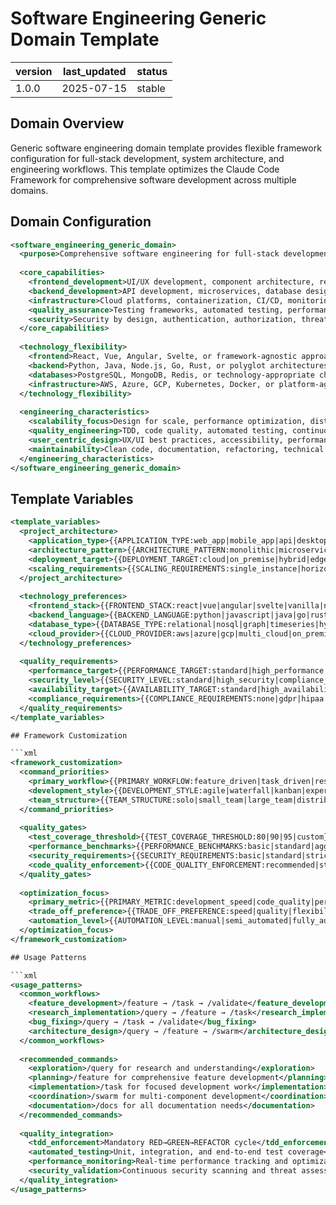 # Software Engineering Generic Domain Template

| version | last_updated | status |
|---------|--------------|--------|
| 1.0.0   | 2025-07-15   | stable |

## Domain Overview

Generic software engineering domain template provides flexible framework configuration for full-stack development, system architecture, and engineering workflows. This template optimizes the Claude Code Framework for comprehensive software development across multiple domains.

## Domain Configuration

```xml
<software_engineering_generic_domain>
  <purpose>Comprehensive software engineering for full-stack development and system architecture</purpose>
  
  <core_capabilities>
    <frontend_development>UI/UX development, component architecture, responsive design</frontend_development>
    <backend_development>API development, microservices, database design, system integration</backend_development>
    <infrastructure>Cloud platforms, containerization, CI/CD, monitoring, scaling</infrastructure>
    <quality_assurance>Testing frameworks, automated testing, performance optimization</quality_assurance>
    <security>Security by design, authentication, authorization, threat modeling</security>
  </core_capabilities>
  
  <technology_flexibility>
    <frontend>React, Vue, Angular, Svelte, or framework-agnostic approaches</frontend>
    <backend>Python, Java, Node.js, Go, Rust, or polyglot architectures</backend>
    <databases>PostgreSQL, MongoDB, Redis, or technology-appropriate choices</databases>
    <infrastructure>AWS, Azure, GCP, Kubernetes, Docker, or platform-agnostic</infrastructure>
  </technology_flexibility>
  
  <engineering_characteristics>
    <scalability_focus>Design for scale, performance optimization, distributed systems</scalability_focus>
    <quality_engineering>TDD, code quality, automated testing, continuous integration</quality_engineering>
    <user_centric_design>UX/UI best practices, accessibility, performance</user_centric_design>
    <maintainability>Clean code, documentation, refactoring, technical debt management</maintainability>
  </engineering_characteristics>
</software_engineering_generic_domain>
```

## Template Variables

```xml
<template_variables>
  <project_architecture>
    <application_type>{{APPLICATION_TYPE:web_app|mobile_app|api|desktop|embedded}}</application_type>
    <architecture_pattern>{{ARCHITECTURE_PATTERN:monolithic|microservices|serverless|hybrid}}</architecture_pattern>
    <deployment_target>{{DEPLOYMENT_TARGET:cloud|on_premise|hybrid|edge}}</deployment_target>
    <scaling_requirements>{{SCALING_REQUIREMENTS:single_instance|horizontal|auto_scaling|global}}</scaling_requirements>
  </project_architecture>
  
  <technology_preferences>
    <frontend_stack>{{FRONTEND_STACK:react|vue|angular|svelte|vanilla|none}}</frontend_stack>
    <backend_language>{{BACKEND_LANGUAGE:python|javascript|java|go|rust|csharp}}</backend_language>
    <database_type>{{DATABASE_TYPE:relational|nosql|graph|timeseries|hybrid}}</database_type>
    <cloud_provider>{{CLOUD_PROVIDER:aws|azure|gcp|multi_cloud|on_premise}}</cloud_provider>
  </technology_preferences>
  
  <quality_requirements>
    <performance_target>{{PERFORMANCE_TARGET:standard|high_performance|real_time|batch}}</performance_target>
    <security_level>{{SECURITY_LEVEL:standard|high_security|compliance_required|public_facing}}</security_level>
    <availability_target>{{AVAILABILITY_TARGET:standard|high_availability|mission_critical|best_effort}}</availability_target>
    <compliance_requirements>{{COMPLIANCE_REQUIREMENTS:none|gdpr|hipaa|sox|custom}}</compliance_requirements>
  </quality_requirements>
</template_variables>

## Framework Customization

```xml
<framework_customization>
  <command_priorities>
    <primary_workflow>{{PRIMARY_WORKFLOW:feature_driven|task_driven|research_driven|maintenance}}</primary_workflow>
    <development_style>{{DEVELOPMENT_STYLE:agile|waterfall|kanban|experimental}}</development_style>
    <team_structure>{{TEAM_STRUCTURE:solo|small_team|large_team|distributed}}</team_structure>
  </command_priorities>
  
  <quality_gates>
    <test_coverage_threshold>{{TEST_COVERAGE_THRESHOLD:80|90|95|custom}}</test_coverage_threshold>
    <performance_benchmarks>{{PERFORMANCE_BENCHMARKS:basic|standard|aggressive|custom}}</performance_benchmarks>
    <security_requirements>{{SECURITY_REQUIREMENTS:basic|standard|strict|custom}}</security_requirements>
    <code_quality_enforcement>{{CODE_QUALITY_ENFORCEMENT:recommended|strict|custom}}</code_quality_enforcement>
  </quality_gates>
  
  <optimization_focus>
    <primary_metric>{{PRIMARY_METRIC:development_speed|code_quality|performance|maintainability}}</primary_metric>
    <trade_off_preference>{{TRADE_OFF_PREFERENCE:speed|quality|flexibility|simplicity}}</trade_off_preference>
    <automation_level>{{AUTOMATION_LEVEL:manual|semi_automated|fully_automated|ai_assisted}}</automation_level>
  </optimization_focus>
</framework_customization>

## Usage Patterns

```xml
<usage_patterns>
  <common_workflows>
    <feature_development>/feature → /task → /validate</feature_development>
    <research_implementation>/query → /feature → /task</research_implementation>
    <bug_fixing>/query → /task → /validate</bug_fixing>
    <architecture_design>/query → /feature → /swarm</architecture_design>
  </common_workflows>
  
  <recommended_commands>
    <exploration>/query for research and understanding</exploration>
    <planning>/feature for comprehensive feature development</planning>
    <implementation>/task for focused development work</implementation>
    <coordination>/swarm for multi-component development</coordination>
    <documentation>/docs for all documentation needs</documentation>
  </recommended_commands>
  
  <quality_integration>
    <tdd_enforcement>Mandatory RED→GREEN→REFACTOR cycle</tdd_enforcement>
    <automated_testing>Unit, integration, and end-to-end test coverage</automated_testing>
    <performance_monitoring>Real-time performance tracking and optimization</performance_monitoring>
    <security_validation>Continuous security scanning and threat assessment</security_validation>
  </quality_integration>
</usage_patterns>